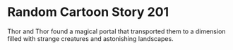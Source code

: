 # Random Cartoon Story 201

Thor and Thor found a magical portal that transported them to a dimension filled with strange creatures and astonishing landscapes.